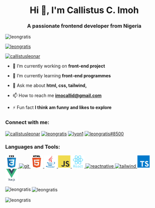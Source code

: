 <h1 align="center">Hi 👋, I'm Callistus C. Imoh</h1>
<h3 align="center">A passionate frontend developer from Nigeria</h3>

<p align="left"> <img src="https://komarev.com/ghpvc/?username=leongratis&label=Profile%20views&color=0e75b6&style=flat" alt="leongratis" /> </p>

<p align="left"> <a href="https://github.com/ryo-ma/github-profile-trophy"><img src="https://github-profile-trophy.vercel.app/?username=leongratis" alt="leongratis" /></a> </p>

<p align="left"> <a href="https://twitter.com/callistusleonar" target="blank"><img src="https://img.shields.io/twitter/follow/callistusleonar?logo=twitter&style=for-the-badge" alt="callistusleonar" /></a> </p>

- 🔭 I’m currently working on **front-end project**

- 🌱 I’m currently learning **front-end programmes**

- 💬 Ask me about **html, css, tailwind,**

- 📫 How to reach me **imocallid@gmail.com**

- ⚡ Fun fact **I think am funny and likes to explore**

<h3 align="left">Connect with me:</h3>
<p align="left">
<a href="https://twitter.com/callistusleonar" target="blank"><img align="center" src="https://raw.githubusercontent.com/rahuldkjain/github-profile-readme-generator/master/src/images/icons/Social/twitter.svg" alt="callistusleonar" height="30" width="40" /></a>
<a href="https://linkedin.com/in/leongratis" target="blank"><img align="center" src="https://raw.githubusercontent.com/rahuldkjain/github-profile-readme-generator/master/src/images/icons/Social/linked-in-alt.svg" alt="leongratis" height="30" width="40" /></a>
<a href="https://stackoverflow.com/users/lyon1" target="blank"><img align="center" src="https://raw.githubusercontent.com/rahuldkjain/github-profile-readme-generator/master/src/images/icons/Social/stack-overflow.svg" alt="lyon1" height="30" width="40" /></a>
<a href="https://discord.gg/leongratis#8500" target="blank"><img align="center" src="https://raw.githubusercontent.com/rahuldkjain/github-profile-readme-generator/master/src/images/icons/Social/discord.svg" alt="leongratis#8500" height="30" width="40" /></a>
</p>

<h3 align="left">Languages and Tools:</h3>
<p align="left"> <a href="https://www.w3schools.com/css/" target="_blank" rel="noreferrer"> <img src="https://raw.githubusercontent.com/devicons/devicon/master/icons/css3/css3-original-wordmark.svg" alt="css3" width="40" height="40"/> </a> <a href="https://git-scm.com/" target="_blank" rel="noreferrer"> <img src="https://www.vectorlogo.zone/logos/git-scm/git-scm-icon.svg" alt="git" width="40" height="40"/> </a> <a href="https://www.w3.org/html/" target="_blank" rel="noreferrer"> <img src="https://raw.githubusercontent.com/devicons/devicon/master/icons/html5/html5-original-wordmark.svg" alt="html5" width="40" height="40"/> </a> <a href="https://www.java.com" target="_blank" rel="noreferrer"> <img src="https://raw.githubusercontent.com/devicons/devicon/master/icons/java/java-original.svg" alt="java" width="40" height="40"/> </a> <a href="https://developer.mozilla.org/en-US/docs/Web/JavaScript" target="_blank" rel="noreferrer"> <img src="https://raw.githubusercontent.com/devicons/devicon/master/icons/javascript/javascript-original.svg" alt="javascript" width="40" height="40"/> </a> <a href="https://reactjs.org/" target="_blank" rel="noreferrer"> <img src="https://raw.githubusercontent.com/devicons/devicon/master/icons/react/react-original-wordmark.svg" alt="react" width="40" height="40"/> </a> <a href="https://reactnative.dev/" target="_blank" rel="noreferrer"> <img src="https://reactnative.dev/img/header_logo.svg" alt="reactnative" width="40" height="40"/> </a> <a href="https://tailwindcss.com/" target="_blank" rel="noreferrer"> <img src="https://www.vectorlogo.zone/logos/tailwindcss/tailwindcss-icon.svg" alt="tailwind" width="40" height="40"/> </a> <a href="https://www.typescriptlang.org/" target="_blank" rel="noreferrer"> <img src="https://raw.githubusercontent.com/devicons/devicon/master/icons/typescript/typescript-original.svg" alt="typescript" width="40" height="40"/> </a> <a href="https://vuejs.org/" target="_blank" rel="noreferrer"> <img src="https://raw.githubusercontent.com/devicons/devicon/master/icons/vuejs/vuejs-original-wordmark.svg" alt="vuejs" width="40" height="40"/> </a> </p>

<p><img align="left" src="https://github-readme-stats.vercel.app/api/top-langs?username=leongratis&show_icons=true&locale=en&layout=compact" alt="leongratis" /></p>

<p>&nbsp;<img align="center" src="https://github-readme-stats.vercel.app/api?username=leongratis&show_icons=true&locale=en" alt="leongratis" /></p>

<p><img align="center" src="https://github-readme-streak-stats.herokuapp.com/?user=leongratis&" alt="leongratis" /></p>
